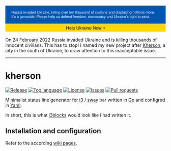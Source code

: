 
[![Stand With Ukraine](https://raw.githubusercontent.com/vshymanskyy/StandWithUkraine/main/banner2-direct.svg)](https://stand-with-ukraine.pp.ua)

On 24 February 2022 Russia invaded Ukraine and is killing thousands of innocent
civilians. This has to stop! I named my new project after
[Kherson](https://en.wikipedia.org/wiki/Kherson), a city in the south of
Ukraine, to draw attention to this inacceptable issue.

---

# kherson

[![Release](https://img.shields.io/github/v/release/alexcoder04/kherson)](https://github.com/alexcoder04/kherson/releases/latest)
[![Top language](https://img.shields.io/github/languages/top/alexcoder04/kherson)](https://github.com/alexcoder04/kherson/search?l=go)
[![License](https://img.shields.io/github/license/alexcoder04/kherson)](https://github.com/alexcoder04/kherson/blob/main/LICENSE)
[![Issues](https://img.shields.io/github/issues/alexcoder04/kherson)](https://github.com/alexcoder04/kherson/issues)
[![Pull requests](https://img.shields.io/github/issues-pr/alexcoder04/kherson)](https://github.com/alexcoder04/kherson/pulls)

Minimalist status line generator for [i3](https://i3wm.org/) /
[sway](https://swaywm.org/) bar written in [Go](https://go.dev/) and configred
in [Yaml](https://yaml.org/).

In short, this is what [i3blocks](https://github.com/vivien/i3blocks) would
look like I had written it.

## Installation and configuration

Refer to the according [wiki pages](https://github.com/alexcoder04/kherson/wiki).

